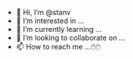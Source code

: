- 👋 Hi, I’m @stanv
- 👀 I’m interested in ...
- 🌱 I’m currently learning ...
- 💞️ I’m looking to collaborate on ...
- 📫 How to reach me ...🖱️🖱️

<!---
stanvladxxi/stanvladxxi is a ✨ special ✨ repository because its `README.md` (this file) appears on your GitHub profile.
You can click the Preview link to take a look at your changes.
--->
